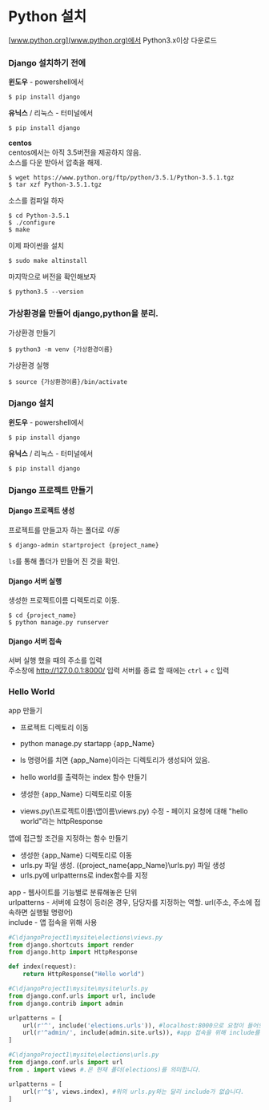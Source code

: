 # Python 설치

[www.python.org](www.python.org)에서 Python3.x이상 다운로드

### Django 설치하기 전에
**윈도우** - powershell에서
```
$ pip install django
```

**유닉스** / 리눅스 - 터미널에서
```
$ pip install django
```
**centos**  
centos에서는 아직 3.5버전을 제공하지 않음.  
소스를 다운 받아서 압축을 해제.  
```
$ wget https://www.python.org/ftp/python/3.5.1/Python-3.5.1.tgz
$ tar xzf Python-3.5.1.tgz
```
소스를 컴파일 하자
```
$ cd Python-3.5.1  
$ ./configure
$ make  
```

이제 파이썬을 설치
```
$ sudo make altinstall
```
마지막으로 버전을 확인해보자
```
$ python3.5 --version
```

### 가상환경을 만들어 django,python을 분리.
가상환경 만들기
```
$ python3 -m venv {가상환경이름}
```

가상환경 실행
```
$ source {가상환경이름}/bin/activate
```



### Django 설치

**윈도우** - powershell에서
```
$ pip install django
```

**유닉스** / 리눅스 - 터미널에서
```
$ pip install django
```

### Django 프로젝트 만들기
#### Django 프로젝트 생성  
프로젝트를 만들고자 하는 폴더로 *이동*
```
$ django-admin startproject {project_name}
```
`ls`를 통해 폴더가 만들어 진 것을 확인.  

#### Django 서버 실행
생성한 프로젝트이름 디렉토리로 이동.
```
$ cd {project_name}
$ python manage.py runserver
```
#### Django 서버 접속
서버 실행 했을 때의 주소를 입력  
주소창에 http://127.0.0.1:8000/ 입력
서버를 종료 할 때에는 `ctrl` + `c` 입력  

### Hello World
app 만들기
- 프로젝트 디렉토리 이동
- python manage.py startapp {app_Name}
- ls 명령어를 치면 {app_Name}이라는 디렉토리가 생성되어 있음.

- hello world를 출력하는 index 함수 만들기
- 생성한 {app_Name} 디렉토리로 이동
- views.py(\프로젝트이름\앱이름\views.py) 수정 - 페이지 요청에 대해 "hello world"라는 httpResponse

앱에 접근할 조건을 지정하는 함수 만들기
- 생성한 {app_Name} 디렉토리로 이동
- urls.py 파일 생성. (\{project_name\{app_Name}\urls.py) 파일 생성
- urls.py에 urlpatterns로 index함수를 지정

app - 웹사이트를 기능별로 분류해놓은 단위  
urlpatterns - 서버에 요청이 등러온 경우, 담당자를 지정하는 역할. url(주소, 주소에 접속하면 실행될 명령어)  
include - 앱 접속을 위해 사용  

```Python
#C\djangoProject1\mysite\elections\views.py
from django.shortcuts import render
from django.http import HttpResponse

def index(request):
    return HttpResponse("Hello world")
```
```Python
#C\djangoProject1\mysite\mysite\urls.py
from django.conf.urls import url, include
from django.contrib import admin

urlpatterns = [
    url(r'^', include('elections.urls')), #localhost:8000으로 요청이 들어오면 elections.urls로 전달
    url(r'^admin/', include(admin.site.urls)), #app 접속을 위해 include를 씁니다.
]
```
```Python
#C\djangoProject1\mysite\elections\urls.py
from django.conf.urls import url
from . import views #.은 현재 폴더(elections)를 의미합니다.

urlpatterns = [
    url(r'^$', views.index), #위의 urls.py와는 달리 include가 없습니다.
]
```

